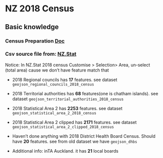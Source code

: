 # NZ 2018 Census
## Basic knowledge

### Census Preparation [Doc](https://docs.google.com/spreadsheets/d/1LEQ6HRJKOHwzM8lKWSDTwXknlD7oxD9agqgrKAMHPTk/edit#gid=0) 
### Csv source file from: [NZ.Stat](http://nzdotstat.stats.govt.nz/wbos/#)

Notice: In NZ.Stat 2018 census Customise > Selection> Area, un-select (total area) cause we don’t have feature match that

- 2018 Regional councils has **17** features. see dataset `geojson_regional_councils_2018_census`

- 2018 Territorial authorities has **68** features(one is chatham islands). see dataset `geojson_territorial_authorities_2018_census`

- 2018 Statistical Area 2 has **2253** features. see dataset `geojson_statistical_area_2_2018_census`

- 2018 Statistical Area 2 clipped has **2171** features. see dataset `geojson_statistical_area_2_clipped_2018_census`

- Haven’t done anything with 2018 District Health Board Census. Should have **20** features. see from old dataset we have `geojson_dhbs`

- Additional info: inTA Auckland. it has **21** local boards